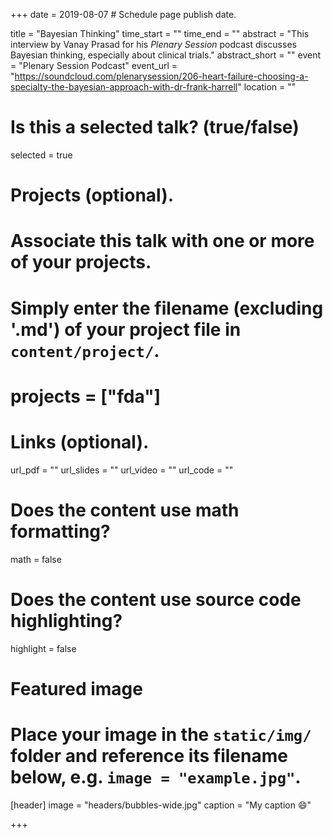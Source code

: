 +++
date = 2019-08-07  # Schedule page publish date.

title = "Bayesian Thinking"
time_start = ""
time_end   = ""
abstract = "This interview by Vanay Prasad for his <i>Plenary
Session</i> podcast discusses Bayesian thinking, especially about
clinical trials."
abstract_short = ""
event = "Plenary Session Podcast"
event_url = "https://soundcloud.com/plenarysession/206-heart-failure-choosing-a-specialty-the-bayesian-approach-with-dr-frank-harrell"
location = ""

# Is this a selected talk? (true/false)
selected = true

# Projects (optional).
#   Associate this talk with one or more of your projects.
#   Simply enter the filename (excluding '.md') of your project file in `content/project/`.
# projects = ["fda"]

# Links (optional).
url_pdf = ""
url_slides = ""
url_video = ""
url_code = ""

# Does the content use math formatting?
math = false

# Does the content use source code highlighting?
highlight = false

# Featured image
# Place your image in the `static/img/` folder and reference its filename below, e.g. `image = "example.jpg"`.
[header]
image = "headers/bubbles-wide.jpg"
caption = "My caption :smile:"

+++
